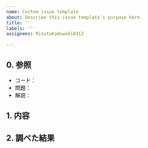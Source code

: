 ```yaml
---
name: Custom issue template
about: Describe this issue template's purpose here.
title: ''
labels: ''
assignees: MizutoKadowaki0312

---
```


## 0. 参照
- コード：
- 問題：
- 解説：

## 1. 内容

## 2. 調べた結果
